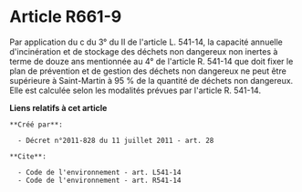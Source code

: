 # Article R661-9

Par application du c du 3° du II de l'article L. 541-14, la capacité annuelle d'incinération et de stockage des déchets non
dangereux non inertes à terme de douze ans mentionnée au 4° de l'article R. 541-14 que doit fixer le plan de prévention et de
gestion des déchets non dangereux ne peut être supérieure à Saint-Martin à 95 % de la quantité de déchets non dangereux. Elle
est calculée selon les modalités prévues par l'article R. 541-14.

**Liens relatifs à cet article**

	**Créé par**:

	  - Décret n°2011-828 du 11 juillet 2011 - art. 28

	**Cite**:

	  - Code de l'environnement - art. L541-14
	  - Code de l'environnement - art. R541-14
